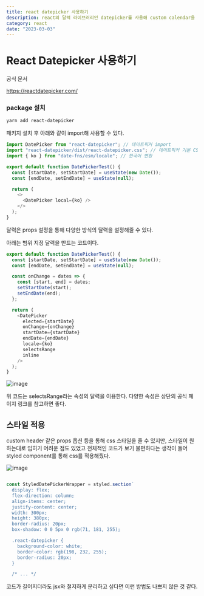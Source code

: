 ```yaml
---
title: react datepicker 사용하기
description: react의 달력 라이브러리인 datepicker를 사용해 custom calendar을 만들어볼 수 있다.
category: react
date: "2023-03-03"
---
```


# React Datepicker 사용하기

공식 문서

https://reactdatepicker.com/

### package 설치

```bash
yarn add react-datepicker
```

패키지 설치 후 아래와 같이 import해 사용할 수 있다.

```javascript
import DatePicker from "react-datepicker"; // 데이트픽커 import
import "react-datepicker/dist/react-datepicker.css"; // 데이트픽커 기본 CSS
import { ko } from "date-fns/esm/locale"; // 한국어 변환

export default function DatePickerTest() {
  const [startDate, setStartDate] = useState(new Date());
  const [endDate, setEndDate] = useState(null);

  return (
    <>
      <DatePicker local={ko} />
    </>
  );
}
```

달력은 props 설정을 통해 다양한 방식의 달력을 설정해줄 수 있다.

아래는 범위 지정 달력을 만드는 코드이다.

```javascript
export default function DatePickerTest() {
  const [startDate, setStartDate] = useState(new Date());
  const [endDate, setEndDate] = useState(null);

  const onChange = dates => {
    const [start, end] = dates;
    setStartDate(start);
    setEndDate(end);
  };

  return (
    <DatePicker
      elected={startDate}
      onChange={onChange}
      startDate={startDate}
      endDate={endDate}
      locale={ko}
      selectsRange
      inline
    />
  );
}
```

![image](https://img1.daumcdn.net/thumb/R1280x0/?scode=mtistory2&fname=https%3A%2F%2Fblog.kakaocdn.net%2Fdn%2F5DkxI%2FbtrMUTz6YZb%2FpYNfcGfYjpM5GZlENLALTk%2Fimg.png)

위 코드는 selectsRange라는 속성의 달력을 이용한다.
다양한 속성은 상단의 공식 페이지 링크를 참고하면 좋다.

## 스타일 적용

custom header 같은 props 옵션 등을 통해 css 스타일을 줄 수 있지만, 스타일이 원하는대로 입히기 어려운 점도 있었고 전체적인 코드가 보기 불편하다는 생각이 들어 styled component를 통해 css를 적용해줬다.

![image](https://img1.daumcdn.net/thumb/R1280x0/?scode=mtistory2&fname=https%3A%2F%2Fblog.kakaocdn.net%2Fdn%2FzDzqF%2FbtrMWeKqb6T%2FkKiJfjfF1fP7vPcnWpyHOK%2Fimg.png)

```javascript

const StyledDatePickerWrapper = styled.section`
  display: flex;
  flex-direction: column;
  align-items: center;
  justify-content: center;
  width: 300px;
  height: 380px;
  border-radius: 20px;
  box-shadow: 0 0 5px 0 rgb(71, 181, 255);

  .react-datepicker {
    background-color: white;
    border-color: rgb(198, 232, 255);
    border-radius: 20px;
  }

  /* ... */

```

코드가 길어지더라도 jsx와 철저하게 분리하고 싶다면 이런 방법도 나쁘지 않은 것 같다.
